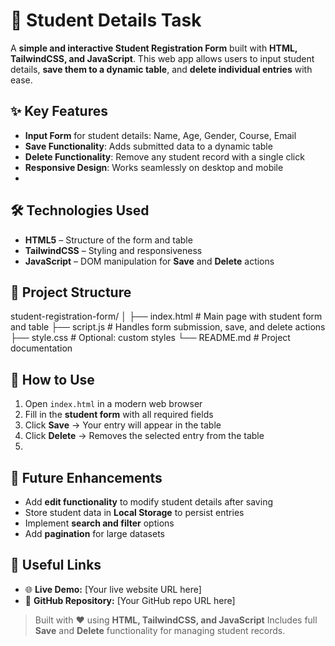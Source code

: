 # 📝 Student Details Task

A **simple and interactive Student Registration Form** built with **HTML, TailwindCSS, and JavaScript**.
This web app allows users to input student details, **save them to a dynamic table**, and **delete individual entries** with ease.

## ✨ Key Features

* **Input Form** for student details: Name, Age, Gender, Course, Email
* **Save Functionality**: Adds submitted data to a dynamic table
* **Delete Functionality**: Remove any student record with a single click
* **Responsive Design**: Works seamlessly on desktop and mobile
* 
## 🛠 Technologies Used

* **HTML5** – Structure of the form and table
* **TailwindCSS** – Styling and responsiveness
* **JavaScript** – DOM manipulation for **Save** and **Delete** actions
  
## 📂 Project Structure

student-registration-form/
│
├── index.html       # Main page with student form and table
├── script.js        # Handles form submission, save, and delete actions
├── style.css        # Optional: custom styles
└── README.md        # Project documentation

## 🚀 How to Use

1. Open `index.html` in a modern web browser
2. Fill in the **student form** with all required fields
3. Click **Save** → Your entry will appear in the table
4. Click **Delete** → Removes the selected entry from the table
5. 
## 🔧 Future Enhancements

* Add **edit functionality** to modify student details after saving
* Store student data in **Local Storage** to persist entries
* Implement **search and filter** options
* Add **pagination** for large datasets

## 🔗 Useful Links

* 🌐 **Live Demo:** \[Your live website URL here]
* 📁 **GitHub Repository:** \[Your GitHub repo URL here]

> Built with ❤️ using **HTML, TailwindCSS, and JavaScript**
> Includes full **Save** and **Delete** functionality for managing student records.
